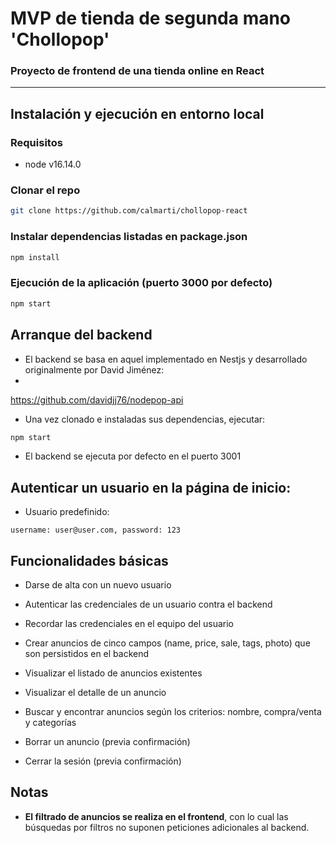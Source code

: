 # MVP de tienda de segunda mano 'Chollopop' 

### Proyecto de frontend de una tienda online en React
---
## Instalación y ejecución en entorno local

### Requisitos
- node v16.14.0 

### Clonar el repo
```sh
git clone https://github.com/calmarti/chollopop-react
```
### Instalar dependencias listadas en package.json
```sh
npm install
```

### Ejecución de la aplicación (puerto 3000 por defecto)
```sh
npm start
```
## Arranque del backend 
- El backend se basa en aquel implementado en Nestjs y desarrollado originalmente por David Jiménez:
- 
https://github.com/davidjj76/nodepop-api

- Una vez clonado e instaladas sus dependencias, ejecutar:
```sh
npm start
```
- El backend se ejecuta por defecto en el puerto 3001


## Autenticar un usuario en la página de inicio:

- Usuario predefinido: 
```
username: user@user.com, password: 123
``` 


## Funcionalidades básicas

- Darse de alta con un nuevo usuario 

- Autenticar las credenciales de un usuario contra el backend

- Recordar las credenciales en el equipo del usuario

- Crear anuncios de cinco campos (name, price, sale, tags, photo) que son persistidos en el backend 

- Visualizar el listado de anuncios existentes 

- Visualizar el detalle de un anuncio

- Buscar y encontrar anuncios según los criterios: nombre, compra/venta y categorías

- Borrar un anuncio (previa confirmación)

- Cerrar la sesión (previa confirmación)

## Notas

- **El filtrado de anuncios se realiza en el frontend**, con lo cual las búsquedas por filtros no suponen peticiones adicionales al backend. 
